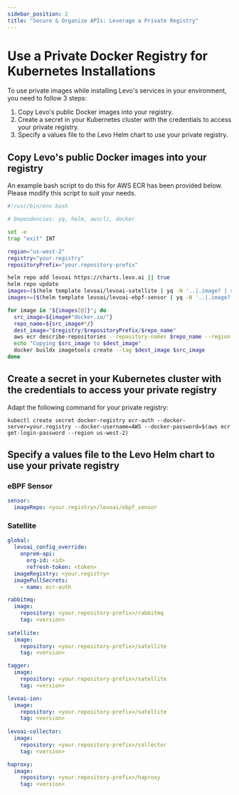 ```yaml
---
sidebar_position: 2
title: "Secure & Organize APIs: Leverage a Private Registry"
---
```


# Use a Private Docker Registry for Kubernetes Installations

To use private images while installing Levo's services in your environment, you need to follow 3 steps:
1. Copy Levo's public Docker images into your registry.
1. Create a secret in your Kubernetes cluster with the credentials to access your private registry.
1. Specify a values file to the Levo Helm chart to use your private registry.

## Copy Levo's public Docker images into your registry

An example bash script to do this for AWS ECR has been provided below. Please modify this script to suit your needs.

```bash
#!/usr/bin/env bash

# Dependencies: yq, helm, awscli, docker

set -e
trap "exit" INT

region="us-west-2"
registry="your.registry"
repositoryPrefix="your.repository-prefix"

helm repo add levoai https://charts.levo.ai || true
helm repo update
images=($(helm template levoai/levoai-satellite | yq -N '..|.image? | select(.)' | sort -u))
images+=($(helm template levoai/levoai-ebpf-sensor | yq -N '..|.image? | select(.)' | sort -u))

for image in "${images[@]}"; do
  src_image=${image#"docker.io/"}
  repo_name=${src_image#*/}
  dest_image="$registry/$repositoryPrefix/$repo_name"
  aws ecr describe-repositories --repository-names $repo_name --region $region || aws ecr create-repository --repository-name $repo_name --region $region
  echo "Copying $src_image to $dest_image"
  docker buildx imagetools create --tag $dest_image $src_image
done
```

## Create a secret in your Kubernetes cluster with the credentials to access your private registry

Adapt the following command for your private registry:

```shell
kubectl create secret docker-registry ecr-auth --docker-server=your.registry --docker-username=AWS --docker-password=$(aws ecr get-login-password --region us-west-2)
```

## Specify a values file to the Levo Helm chart to use your private registry

### eBPF Sensor

```yaml
sensor:
  imageRepo: <your.registry>/levoai/ebpf_sensor
```

### Satellite

```yaml
global:
  levoai_config_override:
    onprem-api:
      org-id: <id>
      refresh-token: <token>
  imageRegistry: <your.registry>
  imagePullSecrets:
    - name: ecr-auth

rabbitmq:
  image:
    repository: <your.repository-prefix>/rabbitmq
    tag: <version>
    
satellite:
  image:
    repository: <your.repository-prefix>/satellite
    tag: <version>

tagger:
  image:
    repository: <your.repository-prefix>/satellite
    tag: <version>

levoai-ion:
  image:
    repository: <your.repository-prefix>/satellite
    tag: <version>
    
levoai-collector:
  image:
    repository: <your.repository-prefix>/collector
    tag: <version>

haproxy:
  image:
    repository: <your.repository-prefix>/haproxy
    tag: <version>

```
